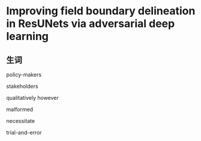 # Improving field boundary delineation in ResUNets via adversarial deep learning

## 生词

policy-makers<!--政策制定者-->

stakeholders <!--利益相关者-->

qualitatively however<!--但从质量上看-->

malformed<!--畸形的-->

necessitate<!--使成为必要-->

trial-and-error<!--试错-->